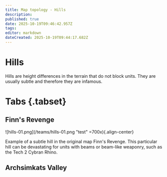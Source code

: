 ```yaml
---
title: Map topology - Hills
description: 
published: true
date: 2025-10-19T09:46:42.957Z
tags: 
editor: markdown
dateCreated: 2025-10-19T09:44:17.682Z
---
```


# Hills

Hills are height differences in the terrain that do not block units. They are usually subtle and therefore they are infamous. 

# Tabs {.tabset}
## Finn's Revenge

![hills-01.png](/teams/hills-01.png "test" =700x){.align-center}

Example of a subtle hill in the original map Finn's Revenge. This particular hill can be devastating for units with beams or beam-like weaponry, such as the Tech 2 Cybran Rhino. 

## Archsimkats Valley




